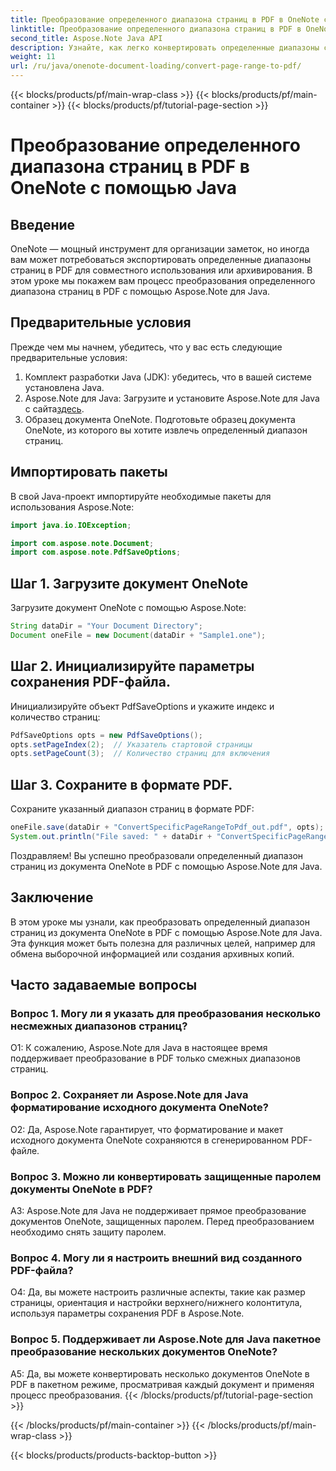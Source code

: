 ```yaml
---
title: Преобразование определенного диапазона страниц в PDF в OneNote с помощью Java
linktitle: Преобразование определенного диапазона страниц в PDF в OneNote с помощью Java
second_title: Aspose.Note Java API
description: Узнайте, как легко конвертировать определенные диапазоны страниц из OneNote в PDF с помощью Aspose.Note для Java. Сохраняйте форматирование и макет без особых усилий.
weight: 11
url: /ru/java/onenote-document-loading/convert-page-range-to-pdf/
---
```


{{< blocks/products/pf/main-wrap-class >}}
{{< blocks/products/pf/main-container >}}
{{< blocks/products/pf/tutorial-page-section >}}

# Преобразование определенного диапазона страниц в PDF в OneNote с помощью Java

## Введение

OneNote — мощный инструмент для организации заметок, но иногда вам может потребоваться экспортировать определенные диапазоны страниц в PDF для совместного использования или архивирования. В этом уроке мы покажем вам процесс преобразования определенного диапазона страниц в PDF с помощью Aspose.Note для Java.

## Предварительные условия

Прежде чем мы начнем, убедитесь, что у вас есть следующие предварительные условия:

1. Комплект разработки Java (JDK): убедитесь, что в вашей системе установлена Java.
2.  Aspose.Note для Java: Загрузите и установите Aspose.Note для Java с сайта[здесь](https://releases.aspose.com/note/java/).
3. Образец документа OneNote. Подготовьте образец документа OneNote, из которого вы хотите извлечь определенный диапазон страниц.

## Импортировать пакеты

В свой Java-проект импортируйте необходимые пакеты для использования Aspose.Note:

```java
import java.io.IOException;

import com.aspose.note.Document;
import com.aspose.note.PdfSaveOptions;
```

## Шаг 1. Загрузите документ OneNote

Загрузите документ OneNote с помощью Aspose.Note:

```java
String dataDir = "Your Document Directory";
Document oneFile = new Document(dataDir + "Sample1.one");
```

## Шаг 2. Инициализируйте параметры сохранения PDF-файла.

Инициализируйте объект PdfSaveOptions и укажите индекс и количество страниц:

```java
PdfSaveOptions opts = new PdfSaveOptions();
opts.setPageIndex(2);  // Указатель стартовой страницы
opts.setPageCount(3);  // Количество страниц для включения
```

## Шаг 3. Сохраните в формате PDF.

Сохраните указанный диапазон страниц в формате PDF:

```java
oneFile.save(dataDir + "ConvertSpecificPageRangeToPdf_out.pdf", opts);
System.out.println("File saved: " + dataDir + "ConvertSpecificPageRangeToPdf_out.pdf");
```

Поздравляем! Вы успешно преобразовали определенный диапазон страниц из документа OneNote в PDF с помощью Aspose.Note для Java.

## Заключение

В этом уроке мы узнали, как преобразовать определенный диапазон страниц из документа OneNote в PDF с помощью Aspose.Note для Java. Эта функция может быть полезна для различных целей, например для обмена выборочной информацией или создания архивных копий.

## Часто задаваемые вопросы

### Вопрос 1. Могу ли я указать для преобразования несколько несмежных диапазонов страниц?

О1: К сожалению, Aspose.Note для Java в настоящее время поддерживает преобразование в PDF только смежных диапазонов страниц.

### Вопрос 2. Сохраняет ли Aspose.Note для Java форматирование исходного документа OneNote?

О2: Да, Aspose.Note гарантирует, что форматирование и макет исходного документа OneNote сохраняются в сгенерированном PDF-файле.

### Вопрос 3. Можно ли конвертировать защищенные паролем документы OneNote в PDF?

A3: Aspose.Note для Java не поддерживает прямое преобразование документов OneNote, защищенных паролем. Перед преобразованием необходимо снять защиту паролем.

### Вопрос 4. Могу ли я настроить внешний вид созданного PDF-файла?

О4: Да, вы можете настроить различные аспекты, такие как размер страницы, ориентация и настройки верхнего/нижнего колонтитула, используя параметры сохранения PDF в Aspose.Note.

### Вопрос 5. Поддерживает ли Aspose.Note для Java пакетное преобразование нескольких документов OneNote?

A5: Да, вы можете конвертировать несколько документов OneNote в PDF в пакетном режиме, просматривая каждый документ и применяя процесс преобразования.
{{< /blocks/products/pf/tutorial-page-section >}}

{{< /blocks/products/pf/main-container >}}
{{< /blocks/products/pf/main-wrap-class >}}

{{< blocks/products/products-backtop-button >}}
